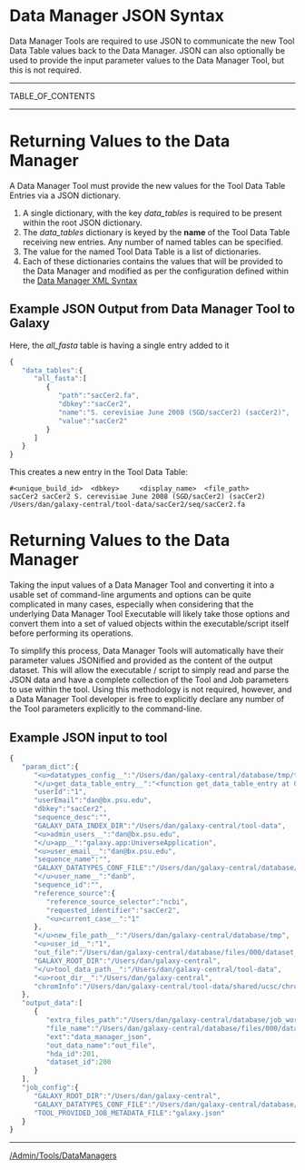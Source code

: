 

# Data Manager JSON Syntax

Data Manager Tools are required to use JSON to communicate the new Tool Data Table values back to the Data Manager. JSON can also optionally be used to provide the input parameter values to the Data Manager Tool, but this is not required.

----

TABLE_OF_CONTENTS

----

# Returning Values to the Data Manager

A Data Manager Tool must provide the new values for the Tool Data Table Entries via a JSON dictionary. 

1. A single dictionary, with the key *data_tables* is required to be present within the root JSON dictionary. 
1. The *data_tables* dictionary is keyed by the **name** of the Tool Data Table receiving new entries. Any number of named tables can be specified.
1. The value for the named Tool Data Table is a list of dictionaries.
1. Each of these dictionaries contains the values that will be provided to the Data Manager and modified as per the configuration defined within the [Data Manager XML Syntax](/Admin/Tools/DataManagers/DataManagerXMLSyntax)

## Example JSON Output from Data Manager Tool to Galaxy
Here, the *all_fasta* table is having a single entry added to it

```javascript
{
   "data_tables":{
      "all_fasta":[
         {
            "path":"sacCer2.fa",
            "dbkey":"sacCer2",
            "name":"S. cerevisiae June 2008 (SGD/sacCer2) (sacCer2)",
            "value":"sacCer2"
         }
      ]
   }
}
```


This creates a new entry in the Tool Data Table:

```text
#<unique_build_id>	<dbkey>		<display_name>	<file_path>
sacCer2	sacCer2	S. cerevisiae June 2008 (SGD/sacCer2) (sacCer2)	/Users/dan/galaxy-central/tool-data/sacCer2/seq/sacCer2.fa
```


# Returning Values to the Data Manager
Taking the input values of a Data Manager Tool and converting it into a usable set of command-line arguments and options can be quite complicated in many cases, especially when considering that the underlying Data Manager Tool Executable will likely take those options and convert them into a set of valued objects within the executable/script itself before performing its operations. 

To simplify this process, Data Manager Tools will automatically have their parameter values JSONified and provided as the content of the output dataset. This will allow the executable / script to simply read and parse the JSON data and have a complete collection of the Tool and Job parameters to use within the tool. Using this methodology is not required, however, and a Data Manager Tool developer is free to explicitly declare any number of the Tool parameters explicitly to the command-line. 


## Example JSON input to tool
```javascript
{
   "param_dict":{
      "<u>datatypes_config__":"/Users/dan/galaxy-central/database/tmp/tmphyQRH3",
      "</u>get_data_table_entry__":"<function get_data_table_entry at 0x10d435b90>",
      "userId":"1",
      "userEmail":"dan@bx.psu.edu",
      "dbkey":"sacCer2",
      "sequence_desc":"",
      "GALAXY_DATA_INDEX_DIR":"/Users/dan/galaxy-central/tool-data",
      "<u>admin_users__":"dan@bx.psu.edu",
      "</u>app__":"galaxy.app:UniverseApplication",
      "<u>user_email__":"dan@bx.psu.edu",
      "sequence_name":"",
      "GALAXY_DATATYPES_CONF_FILE":"/Users/dan/galaxy-central/database/tmp/tmphyQRH3",
      "</u>user_name__":"danb",
      "sequence_id":"",
      "reference_source":{
         "reference_source_selector":"ncbi",
         "requested_identifier":"sacCer2",
         "<u>current_case__":"1"
      },
      "</u>new_file_path__":"/Users/dan/galaxy-central/database/tmp",
      "<u>user_id__":"1",
      "out_file":"/Users/dan/galaxy-central/database/files/000/dataset_200.dat",
      "GALAXY_ROOT_DIR":"/Users/dan/galaxy-central",
      "</u>tool_data_path__":"/Users/dan/galaxy-central/tool-data",
      "<u>root_dir__":"/Users/dan/galaxy-central",
      "chromInfo":"/Users/dan/galaxy-central/tool-data/shared/ucsc/chrom/sacCer2.len"
   },
   "output_data":[
      {
         "extra_files_path":"/Users/dan/galaxy-central/database/job_working_directory/000/202/dataset_200_files",
         "file_name":"/Users/dan/galaxy-central/database/files/000/dataset_200.dat",
         "ext":"data_manager_json",
         "out_data_name":"out_file",
         "hda_id":201,
         "dataset_id":200
      }
   ],
   "job_config":{
      "GALAXY_ROOT_DIR":"/Users/dan/galaxy-central",
      "GALAXY_DATATYPES_CONF_FILE":"/Users/dan/galaxy-central/database/tmp/tmphyQRH3",
      "TOOL_PROVIDED_JOB_METADATA_FILE":"galaxy.json"
   }
}
```



----
[/Admin/Tools/DataManagers](/Admin/Tools/DataManagers)
